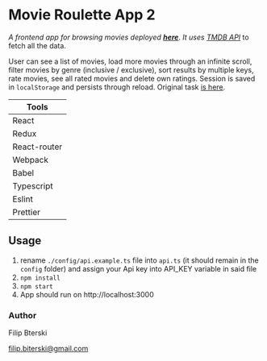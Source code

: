 # Movie Roulette App 2

_A frontend app for browsing movies deployed_ ***[here](https://filibit-mvr.netlify.app/)***. _It uses [TMDB API](https://developers.themoviedb.org/3)_ to fetch all the data.

User can see a list of movies, load more movies through an infinite scroll, filter movies by genre (inclusive / exclusive), sort results by multiple keys, rate movies, see all rated movies and delete own ratings. Session is saved in `localStorage` and persists through reload. Original task [is here](https://github.com/cobeisfresh/frontend-tasks/blob/movie-api/README.md).

| Tools        |
| ------------ |
| React        |
| Redux        |
| React-router |
| Webpack      |
| Babel        |
| Typescript   |
| Eslint       |
| Prettier     |

## Usage

1. rename `./config/api.example.ts` file into `api.ts` (it should remain in the `config` folder) and assign your Api key into API_KEY variable in said file
2. `npm install`
3. `npm start`
4. App should run on http://localhost:3000

### Author

Filip Bterski

filip.biterski@gmail.com

